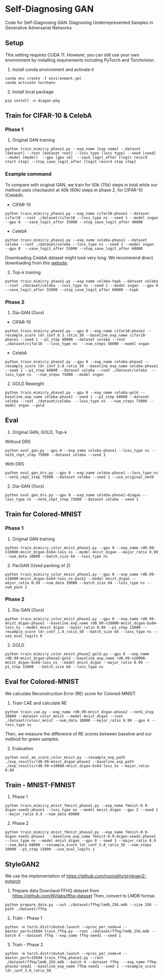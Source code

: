 # Self-Diagnosing GAN
Code for Self-Diagnosing GAN: Diagnosing Underrepresented Samples in Generative Adversarial Networks

## Setup
This setting requires CUDA 11.
However, you can still use your own environment by installing requirements including PyTorch and Torchvision.

1. Install conda environment and activate it
```
conda env create -f environment.yml
conda activate torchenv
```

2. Install local package
```
pip install -e diagan-pkg
```

## Train for CIFAR-10 & CelebA
### Phase 1
1. Original GAN training
```
python train_mimicry_phase1.py --exp_name [exp name] --dataset [dataset] --root [dataset root] --loss_type [loss type] --seed [seed] --model [model]  --gpu [gpu id]  --save_logit_after [logit record start step] --stop_save_logit_after [logit record stop step]
```

### Example command 
To compare with original GAN, we train for 50k (75k) steps in total while our method uses checkpoint at 40k (60k) steps in phase 2, for CIFAR-10 (CelebA).

* CIFAR-10
```
python train_mimicry_phase1.py --exp_name cifar10-phase1 --dataset cifar10 --root ./dataset/cifar10 --loss_type ns --seed 1 --model sngan  --gpu 0  --save_logit_after 35000 --stop_save_logit_after 40000
```

* CelebA
```
python train_mimicry_phase1.py --exp_name celeba-phase1 --dataset celeba --root ./dataset/celeba --loss_type ns --seed 1 --model sngan  --gpu 0  --save_logit_after 55000 --stop_save_logit_after 60000
```

Downloading CelebA dataset might took very long. We recommend direct downloading from this [website](http://mmlab.ie.cuhk.edu.hk/projects/CelebA.html).

2. Top-k training
```
python train_mimicry_phase1.py --exp_name celeba-topk --dataset celeba --root ./dataset/celeba --loss_type ns --seed 1 --model sngan  --gpu 0  --save_logit_after 55000 --stop_save_logit_after 60000 --topk
```


### Phase 2
1. Dia-GAN (Ours)
* CIFAR-10
```
python train_mimicry_phase2.py --gpu 0 --exp_name cifar10-phase2 --resample_score ldr_conf_0.3_ratio_50 --baseline_exp_name cifar10-phase1 --seed 1 --p1_step 40000 --dataset celeba --root ./dataset/cifar10  --loss_type ns  --num_steps 50000 --model sngan
```

* CelebA
```
python train_mimicry_phase2.py --gpu 0 --exp_name celeba-phase2 --resample_score ldr_conf_5.0_ratio_50 --baseline_exp_name celeba-phase1 --seed 1 --p1_step 60000 --dataset celeba --root ./dataset/celeba  --loss_type ns  --num_steps 75000 --model sngan
```

2. GOLD Reweight
```
python train_mimicry_phase2.py --gpu 0 --exp_name celeba-gold --baseline_exp_name celeba-phase1 --seed 1 --p1_step 60000 --dataset celeba --root ./dataset/celeba  --loss_type ns  --num_steps 75000 --model sngan --gold
```

## Eval
1. Original GAN, GOLD, Top-k

Without DRS
```
python eval_gan.py --gpu 0 --exp_name celeba-phase1 --loss_type ns --netG_ckpt_step 75000 --dataset celeba --seed 1
```

With DRS
```
python eval_gan_drs.py --gpu 0 --exp_name celeba-phase1 --loss_type ns --netG_ckpt_step 75000 --dataset celeba --seed 1 --use_original_netD
```

2. Dia-GAN (Ours)
```
python eval_gan_drs.py --gpu 0 --exp_name celeba-phase1-diagan --loss_type ns --netG_ckpt_step 75000 --dataset celeba --seed 1
```

## Train for Colored-MNIST
### Phase 1
1. Original GAN training
```
python train_mimicry_color_mnist_phase1.py --gpu 0 --exp_name rd0.99-n10000-mnist_dcgan-bs64-loss_ns --model mnist_dcgan --major_ratio 0.99 --num_data 10000 --batch_size 64 --loss_type ns
```

2. PacGAN (Used packing of 2)
```
python train_mimicry_color_mnist_phase1.py --gpu 0 --exp_name rd0.99-n10000-mnist_dcgan-bs64-loss_ns-pack2 --model mnist_dcgan --major_ratio 0.99 --num_data 10000 --batch_size 64 --loss_type ns --num_pack 2
```

### Phase 2
1. Dia-GAN (Ours)
```
python train_mimicry_color_mnist_phase2.py --gpu 0 --exp_name rd0.99-mnist_dcgan-phase2 --baseline_exp_name rd0.99-n10000-mnist_dcgan-bs64-loss_ns --model mnist_dcgan --major_ratio 0.99 --p1_step 15000 --resample_score ldr_conf_1.0_ratio_50 --batch_size 64 --loss_type ns --use_eval_logits 0
```

2. GOLD
```
python train_mimicry_color_mnist_phase2_gold.py --gpu 0 --exp_name rd0.99-mnist_dcgan-phase2-gold --baseline_exp_name rd0.99-n10000-mnist_dcgan-bs64-loss_ns --model mnist_dcgan --major_ratio 0.99 --p1_step 15000  --batch_size 64 --loss_type ns
```

## Eval for Colored-MNIST
We calculate Reconstruction Error (RE) score for Colored-MNIST.
1. Train CAE and calculate RE
```
python train_cae.py --exp_name rd0.99-mnist_dcgan-phase2 --netG_step 20000 --dataset color_mnist --model mnist_dcgan --root ./dataset/colour_mnist --num_data 10000 --major_ratio 0.99 --gpu 4 --loss_type ns
```

Then, we measure the difference of RE scores between baseline and our method for green samples.

2. Evaluation
```
python eval_ae_score_color_mnist.py --resample_exp_path ./exp_results/rd0.99-mnist_dcgan-phase2 --baseline_exp_path ./exp_results/rd0.99-n10000-mnist_dcgan-bs64-loss_ns --major_ratio 0.99
```

## Train - MNIST-FMNIST
1. Phase 1
```
python train_mimicry_mnist_fmnist_phase1.py --exp_name fmnist-0.9-dcgan-seed1-phase1 --loss_type ns --model mnist_dcgan --gpu 2 --seed 1 --major_ratio 0.9 --num_data 60000
```

2. Phase 2
```
python train_mimicry_mnist_fmnist_phase2.py --exp_name fmnist-0.9-dcgan-seed1-phase2  --baseline_exp_name fmnist-0.9-dcgan-seed1-phase1 --loss_type ns --model mnist_dcgan --gpu 0 --seed 3 --major_ratio 0.9 --num_data 60000 --resample_score ldr_conf_5.0_ratio_50 --num_steps 20000 --p1_step 15000 --use_eval_logits 1
```


## StyleGAN2
We use the implementation of https://github.com/rosinality/stylegan2-pytorch

1. Prepare data
Downlaod FFHQ dataset from https://github.com/NVlabs/ffhq-dataset
Then, convert to LMDB format. 
```
python prepare_data.py --out ./dataset/ffhq/lmdb_256.mdb --size 256 --path ./dataset/ffhq
```

2. Train - Phase 1
```
python -m torch.distributed.launch --nproc_per_node=4 --master_port=15694 train_ffhq.py --root ./dataset/ffhq/lmdb_256.mdb --batch 4 --dataset ffhq --exp_name ffhq-seed1 --seed 1
```

3. Train - Phase 2
```
python -m torch.distributed.launch --nproc_per_node=4 --master_port=15694 train_ffhq_phase2.py --root ./dataset/ffhq/lmdb_256.mdb --batch 4 --dataset ffhq  --exp_name ffhq-phase2-seed1 --baseline_exp_name ffhq-seed1 --seed 1 --resample_score ldr_conf_3.0_ratio_50
```

